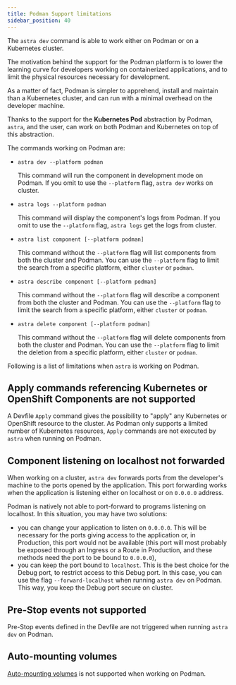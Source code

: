 ```yaml
---
title: Podman Support limitations
sidebar_position: 40
---
```


The `astra dev` command is able to work either on Podman or on a Kubernetes cluster. 

The motivation behind the support for the Podman platform is to lower the learning curve
for developers working on containerized applications, and to limit the physical resources 
necessary for development.

As a matter of fact, Podman is simpler to apprehend, install and maintain than a Kubernetes cluster, and can run with a minimal overhead on the developer machine.

Thanks to the support for the **Kubernetes Pod** abstraction by Podman, `astra`, and 
the user, can work on both Podman and Kubernetes on top of this abstraction.

The commands working on Podman are:

- `astra dev --platform podman`

  This command will run the component in development mode on Podman. If you omit to use the `--platform` flag, `astra dev` works on cluster.

- `astra logs --platform podman`

  This command will display the component's logs from Podman. If you omit to use the `--platform` flag, `astra logs` get the logs from cluster.

- `astra list component [--platform podman]`

  This command without the `--platform` flag will list components from both the cluster and Podman. You can use the `--platform` flag to limit the search from a specific platform, either `cluster` or `podman`.

- `astra describe component [--platform podman]`

  This command without the `--platform` flag will describe a component from both the cluster and Podman. You can use the `--platform` flag to limit the search from a specific platform, either `cluster` or `podman`.

- `astra delete component [--platform podman]`

  This command without  the `--platform` flag will delete components from both the cluster and Podman. You can use the `--platform` flag to limit the deletion from a specific platform, either `cluster` or `podman`.

Following is a list of limitations when `astra` is working on Podman.

## Apply commands referencing Kubernetes or OpenShift Components are not supported

A Devfile `Apply` command gives the possibility to "apply" any Kubernetes or OpenShift resource to the cluster. As Podman only supports a limited number of Kubernetes resources, `Apply` commands are not executed by `astra` when running on Podman.

## Component listening on localhost not forwarded

When working on a cluster, `astra dev` forwards ports from the developer's machine to the ports opened by the application. This port forwarding works when the application is listening either on localhost or on `0.0.0.0` address.

Podman is natively not able to port-forward to programs listening on localhost. In this situation, you may have two solutions:
- you can change your application to listen on `0.0.0.0`. This will be necessary for the ports giving access to the application or, in Production, this port would not be available (this port will most probably be exposed through an Ingress or a Route in Production, and these methods need the port to be bound to `0.0.0.0`),
- you can keep the port bound to `localhost`. This is the best choice for the Debug port, to restrict access to this Debug port. In this case, you can use the flag `--forward-localhost` when running `astra dev` on Podman. This way, you keep the Debug port secure on cluster.

## Pre-Stop events not supported

Pre-Stop events defined in the Devfile are not triggered when running `astra dev` on Podman.

## Auto-mounting volumes

[Auto-mounting volumes](/docs/user-guides/advanced/automounting-volumes) is not supported when working on Podman.
